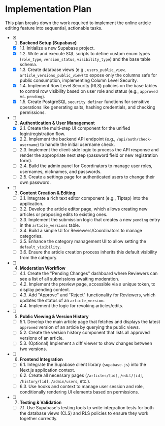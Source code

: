 # Implementation Plan

This plan breaks down the work required to implement the online article editing feature into sequential, actionable tasks.

- [x] 1. **Backend Setup (Supabase)**
  - [x] 1.1. Initialize a new Supabase project.
  - [x] 1.2. Write and execute SQL scripts to define custom enum types (`role_type`, `version_status`, `visibility_type`) and the base table schema.
  - [x] 1.3. Create database views (e.g., `users_public_view`, `article_versions_public_view`) to expose only the columns safe for public consumption, implementing Column Level Security.
  - [x] 1.4. Implement Row Level Security (RLS) policies on the base tables to control row visibility based on user role and status (e.g., `approved` vs. `pending`).
  - [x] 1.5. Create PostgreSQL `security definer` functions for sensitive operations like generating salts, hashing credentials, and checking permissions.

- [ ] 2. **Authentication & User Management**
  - [x] 2.1. Create the multi-step UI component for the unified login/registration flow.
  - [x] 2.2. Implement the backend API endpoint (e.g., `/api/auth/check-username`) to handle the initial username check.
  - [ ] 2.3. Implement the client-side logic to process the API response and render the appropriate next step (password field or new registration form).
  - [ ] 2.4. Build the admin panel for Coordinators to manage user roles, usernames, nicknames, and passwords.
  - [ ] 2.5. Create a settings page for authenticated users to change their own password.

- [ ] 3. **Content Creation & Editing**
  - [ ] 3.1. Integrate a rich text editor component (e.g., Tiptap) into the application.
  - [ ] 3.2. Develop the article editor page, which allows creating new articles or proposing edits to existing ones.
  - [ ] 3.3. Implement the submission logic that creates a new `pending` entry in the `article_versions` table.
  - [ ] 3.4. Build a simple UI for Reviewers/Coordinators to manage categories.
  - [ ] 3.5. Enhance the category management UI to allow setting the `default_visibility`.
  - [ ] 3.6. Ensure the article creation process inherits this default visibility from the category.

- [ ] 4. **Moderation Workflow**
  - [ ] 4.1. Create the "Pending Changes" dashboard where Reviewers can see a list of all submissions awaiting moderation.
  - [ ] 4.2. Implement the preview page, accessible via a unique token, to display pending content.
  - [ ] 4.3. Add "Approve" and "Reject" functionality for Reviewers, which updates the status of an `article_version`.
  - [ ] 4.4. Implement the logic for revoking articles/edits.

- [ ] 5. **Public Viewing & Version History**
  - [ ] 5.1. Develop the main article page that fetches and displays the latest `approved` version of an article by querying the public views.
  - [ ] 5.2. Create the version history component that lists all approved versions of an article.
  - [ ] 5.3. (Optional) Implement a diff viewer to show changes between two versions.

- [ ] 6. **Frontend Integration**
  - [ ] 6.1. Integrate the Supabase client library (`supabase-js`) into the Next.js application context.
  - [ ] 6.2. Create all necessary pages (`/articles/[id]`, `/edit/[id]`, `/history/[id]`, `/admin/users`, etc.).
  - [ ] 6.3. Use hooks and context to manage user session and role, conditionally rendering UI elements based on permissions.

- [ ] 7. **Testing & Validation**
  - [ ] 7.1. Use Supabase's testing tools to write integration tests for both the database views (CLS) and RLS policies to ensure they work together correctly.
